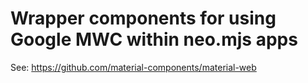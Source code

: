 # Wrapper components for using Google MWC within neo.mjs apps

See: https://github.com/material-components/material-web
